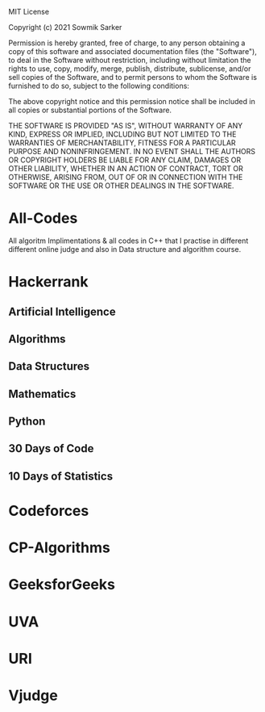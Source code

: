 MIT License

Copyright (c) 2021 Sowmik Sarker

Permission is hereby granted, free of charge, to any person obtaining a copy
of this software and associated documentation files (the "Software"), to deal
in the Software without restriction, including without limitation the rights
to use, copy, modify, merge, publish, distribute, sublicense, and/or sell
copies of the Software, and to permit persons to whom the Software is
furnished to do so, subject to the following conditions:

The above copyright notice and this permission notice shall be included in all
copies or substantial portions of the Software.

THE SOFTWARE IS PROVIDED "AS IS", WITHOUT WARRANTY OF ANY KIND, EXPRESS OR
IMPLIED, INCLUDING BUT NOT LIMITED TO THE WARRANTIES OF MERCHANTABILITY,
FITNESS FOR A PARTICULAR PURPOSE AND NONINFRINGEMENT. IN NO EVENT SHALL THE
AUTHORS OR COPYRIGHT HOLDERS BE LIABLE FOR ANY CLAIM, DAMAGES OR OTHER
LIABILITY, WHETHER IN AN ACTION OF CONTRACT, TORT OR OTHERWISE, ARISING FROM,
OUT OF OR IN CONNECTION WITH THE SOFTWARE OR THE USE OR OTHER DEALINGS IN THE
SOFTWARE.


# All-Codes
All algoritm Implimentations &amp; all codes in C++ that I practise in different different online judge and also in Data structure and algorithm course.

# Hackerrank
## Artificial Intelligence

## Algorithms

## Data Structures

## Mathematics

## Python

## 30 Days of Code

## 10 Days of Statistics

# Codeforces


# CP-Algorithms

# GeeksforGeeks

# UVA

# URI

# Vjudge 
